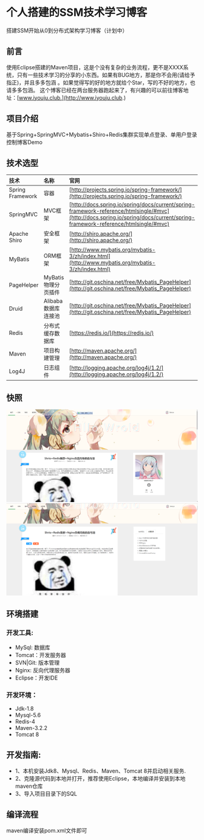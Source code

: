 # 个人搭建的SSM技术学习博客
搭建SSM开始从0到分布式架构学习博客（计划中）
## 前言
使用Eclipse搭建的Maven项目，这是个没有复杂的业务流程，更不是XXXX系统，只有一些技术学习的分享的小东西。如果有BUG地方，那是你不会用(请给予指正)，并且多多包涵
。如果觉得写的好的地方就给个Star，写的不好的地方，也请多多包涵。
这个博客已经在两台服务器跑起来了，有兴趣的可以前往博客地址：[www.iyouju.club.](http://www.iyouju.club.)
## 项目介绍
基于Spring+SpringMVC+Mybatis+Shiro+Redis集群实现单点登录、单用户登录控制博客Demo
## 技术选型
|技术|名称|官网|
|:---|:---|:---|
|Spring Framework|容器|[http://projects.spring.io/spring-framework/](http://projects.spring.io/spring-framework/)|
|SpringMVC|MVC框架|[http://docs.spring.io/spring/docs/current/spring-framework-reference/htmlsingle/#mvc](http://docs.spring.io/spring/docs/current/spring-framework-reference/htmlsingle/#mvc)|
|Apache Shiro|安全框架|[http://shiro.apache.org/](http://shiro.apache.org/)|
|MyBatis|ORM框架|[http://www.mybatis.org/mybatis-3/zh/index.html](http://www.mybatis.org/mybatis-3/zh/index.html)|
|PageHelper|MyBatis物理分页插件|[http://git.oschina.net/free/Mybatis_PageHelper](http://git.oschina.net/free/Mybatis_PageHelper)|
|Druid|Alibaba数据库连接池|[http://git.oschina.net/free/Mybatis_PageHelper](http://git.oschina.net/free/Mybatis_PageHelper)|
|Redis|分布式缓存数据库|[https://redis.io/](https://redis.io/)|
|Maven|项目构建管理|[http://maven.apache.org/](http://maven.apache.org/)|
|Log4J|日志组件|[http://logging.apache.org/log4j/1.2/](http://logging.apache.org/log4j/1.2/)|
## 快照
![首页](https://github.com/Beloya/SSM/blob/master/%E9%A1%B9%E7%9B%AE/%E9%A6%96%E9%A1%B5.png)
![文章](https://github.com/Beloya/SSM/blob/master/%E9%A1%B9%E7%9B%AE/%E8%AF%A6%E6%83%85.png)
## 环境搭建
### 开发工具:
* MySql: 数据库
* Tomcat：开发服务器
* SVN|Git: 版本管理
* Nginx: 反向代理服务器
* Eclipse：开发IDE
### 开发环境：
* Jdk-1.8
* Mysql-5.6
* Redis-4
* Maven-3.2.2
* Tomcat 8
## 开发指南:
* 1、本机安装Jdk8、Mysql、Redis、Maven、Tomcat 8并启动相关服务.
* 2、克隆源代码到本地并打开，推荐使用Eclipse，本地编译并安装到本地maven仓库
* 3、导入项目目录下的SQL
## 编译流程
maven编译安装pom.xml文件即可
